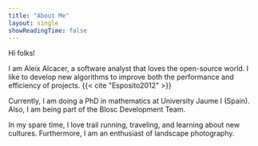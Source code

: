 ```yaml
---
title: "About Me"
layout: single
showReadingTime: false
---
```


Hi folks!

I am Aleix Alcacer, a software analyst that loves the open-source world. I like to develop new algorithms to improve both the performance and efficiency of projects. {{< cite "Esposito2012" >}}

Currently, I am doing a PhD in mathematics at University Jaume I (Spain). Also, I am being part of the Blosc Development Team.

In my spare time, I love trail running, traveling, and learning about new cultures. Furthermore, I am an enthusiast of landscape photography.
